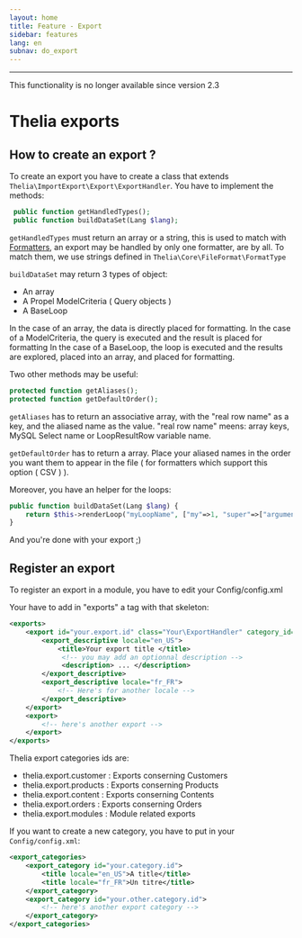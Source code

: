 ```yaml
---
layout: home
title: Feature - Export
sidebar: features
lang: en
subnav: do_export
---
```

---

<div class="alert alert-warning">
<p>This functionality is no longer available since version 2.3</p>
</div>

# Thelia exports

## How to create an export ?

To create an export you have to create a class that extends ```Thelia\ImportExport\Export\ExportHandler```. You have to implement the methods:

```php
 public function getHandledTypes();
 public function buildDataSet(Lang $lang);
```

```getHandledTypes``` must return an array or a string, this is used to match with [Formatters](formatters.html), an export may be handled by only one formatter, are by all.
To match them, we use strings defined in ```Thelia\Core\FileFormat\FormatType```

```buildDataSet``` may return 3 types of object:

- An array
- A Propel ModelCriteria ( Query objects )
- A BaseLoop

In the case of an array, the data is directly placed for formatting.
In the case of a ModelCriteria, the query is executed and the result is placed for formatting
In the case of a BaseLoop, the loop is executed and the results are explored, placed into an array, and placed for formatting.

Two other methods may be useful:

```php
protected function getAliases();
protected function getDefaultOrder();
```

```getAliases``` has to return an associative array, with the "real row name" as a key, and the aliased name as the value. "real row name" meens: array keys, MySQL Select name or LoopResultRow variable name.

```getDefaultOrder``` has to return a array. Place your aliased names in the order you want them to appear in the file ( for formatters which support this option ( CSV ) ).

Moreover, you have an helper for the loops:

```php
public function buildDataSet(Lang $lang) {
    return $this->renderLoop("myLoopName", ["my"=>1, "super"=>["arguments"]]);
}
```
And you're done with your export ;)

## Register an export <a name="register_export"></a>
To register an export in a module, you have to edit your Config/config.xml

Your have to add in "exports" a tag with that skeleton:

```xml
<exports>
    <export id="your.export.id" class="Your\ExportHandler" category_id="the.category_id">
        <export_descriptive locale="en_US">
            <title>Your export title </title>
             <!-- you may add an optionnal description -->
             <description> ... </description>
        </export_descriptive>
        <export_descriptive locale="fr_FR">
            <!-- Here's for another locale -->
        </export_descriptive>
    </export>
    <export>
        <!-- here's another export -->
    </export>
</exports>
```

Thelia export categories ids are:

- thelia.export.customer : Exports conserning Customers
- thelia.export.products : Exports conserning Products
- thelia.export.content : Exports conserning Contents
- thelia.export.orders : Exports conserning Orders
- thelia.export.modules : Module related exports

If you want to create a new category, you have to put in your ```Config/config.xml```:

```xml
<export_categories>
    <export_category id="your.category.id">
        <title locale="en_US">A title</title>
        <title locale="fr_FR">Un titre</title>
    </export_category>
    <export_category id="your.other.category.id">
        <!-- here's another export category -->
    </export_category>
</export_categories>
```
